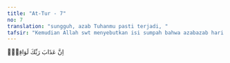 ```yaml
---
title: "At-Tur - 7"
no: 7
translation: "sungguh, azab Tuhanmu pasti terjadi, "
tafsir: "Kemudian Allah swt menyebutkan isi sumpah bahwa azabazab hari Kiamat diperuntunkkan bagi semua yang mendustakan para rasul. Azab tersebut pasti akan terjadi, tanpa ragu sedikitpun. Penegasan tentang kepastian datangnya azab sangat penting untuk menghilangkan keraguan di kalangan manusia yang meragukan peristiwa terjadinya azab itu."
---
```


اِنَّ عَذَابَ رَبِّكَ لَوَاقِعٌۙ  

